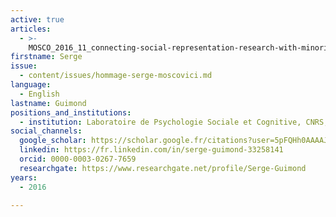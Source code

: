 ```yaml
---
active: true
articles:
  - >-
    MOSCO_2016_11_connecting-social-representation-research-with-minority-influence
firstname: Serge
issue:
  - content/issues/hommage-serge-moscovici.md
language:
  - English
lastname: Guimond
positions_and_institutions:
  - institution: Laboratoire de Psychologie Sociale et Cognitive, CNRS, France
social_channels:
  google_scholar: https://scholar.google.fr/citations?user=5pFQHh0AAAAJ&hl=fr
  linkedin: https://fr.linkedin.com/in/serge-guimond-33258141
  orcid: 0000-0003-0267-7659
  researchgate: https://www.researchgate.net/profile/Serge-Guimond
years:
  - 2016

---
```

